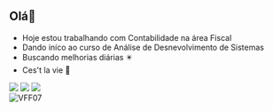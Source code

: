 ## Olá👋

- Hoje estou trabalhando com Contabilidade na área Fiscal
- Dando iníco ao curso de Análise de Desnevolvimento de Sistemas
- Buscando melhorias diárias ✴️
- Ces't la vie 💖

<div> 
  <a href="https://instagram.com/v1z1nh4" target="_blank"><img src="https://img.shields.io/badge/-Instagram-%23E4405F?style=for-the-badge&logo=instagram&logoColor=white" target="_blank"></a>
 <a href="https://discord.gg/vitoria_70331" target="_blank"><img src="https://img.shields.io/badge/Discord-7289DA?style=for-the-badge&logo=discord&logoColor=white" target="_blank"></a> 
  <a href="https://www.linkedin.com/in/vit%C3%B3ria-fernandes-74a3a9236/" target="_blank"><img src="https://img.shields.io/badge/-LinkedIn-%230077B5?style=for-the-badge&logo=linkedin&logoColor=white" target="_blank"></a>






<div style="display: inline_block"><Br.>
  <img align="center" alt="VFF07" src="https://media.giphy.com/media/v1.Y2lkPTc5MGI3NjExYnFhNzU1MnpqN3JpYXA2Y2p3czFjMmZhaHY0NmlxcHA5NjRmM241ZCZlcD12MV9naWZzX3NlYXJjaCZjdD1n/jwzNDFOjiUBPEUJC6G/giphy.gif">
</div>
